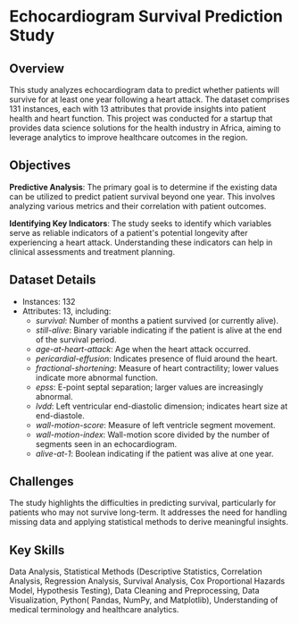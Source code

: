 # Echocardiogram Survival Prediction Study
## Overview
This study analyzes echocardiogram data to predict whether patients will survive for at least one year following a heart attack. The dataset comprises 131 instances, each with 13 attributes that provide insights into patient health and heart function. This project was conducted for a startup that provides data science solutions for the health industry in Africa, aiming to leverage analytics to improve healthcare outcomes in the region.

## Objectives
**Predictive Analysis**: The primary goal is to determine if the existing data can be utilized to predict patient survival beyond one year. This involves analyzing various metrics and their correlation with patient outcomes.

**Identifying Key Indicators**: The study seeks to identify which variables serve as reliable indicators of a patient's potential longevity after experiencing a heart attack. Understanding these indicators can help in clinical assessments and treatment planning.

## Dataset Details
- Instances: 132
- Attributes: 13, including:
  - *survival*: Number of months a patient survived (or currently alive).
  - *still-alive*: Binary variable indicating if the patient is alive at the end of the survival period.
  - *age-at-heart-attack*: Age when the heart attack occurred.
  - *pericardial-effusion*: Indicates presence of fluid around the heart.
  - *fractional-shortening*: Measure of heart contractility; lower values indicate more abnormal function.
  - *epss*: E-point septal separation; larger values are increasingly abnormal.
  - *lvdd*: Left ventricular end-diastolic dimension; indicates heart size at end-diastole.
  - *wall-motion-score*: Measure of left ventricle segment movement.
  - *wall-motion-index*: Wall-motion score divided by the number of segments seen in an echocardiogram.
  - *alive-at-1*: Boolean indicating if the patient was alive at one year.

## Challenges
The study highlights the difficulties in predicting survival, particularly for patients who may not survive long-term. It addresses the need for handling missing data and applying statistical methods to derive meaningful insights.

## Key Skills
Data Analysis, Statistical Methods (Descriptive Statistics, Correlation Analysis, Regression Analysis, Survival Analysis, Cox Proportional Hazards Model, Hypothesis Testing), Data Cleaning and Preprocessing, Data Visualization, Python( Pandas, NumPy, and Matplotlib), Understanding of medical terminology and healthcare analytics.

